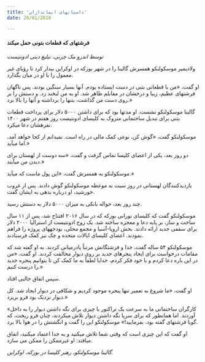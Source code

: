 ```yaml
---
title: 'داستانهای ایمانداران'
date: 26/01/2018

---
```


#### فرشتهای که قطعات بتونی حمل میکند

_توسط اندرو مک چزنی، تبلیغ دینی ادونتیست_

ولادیمیر موسکولنکو همسرش گالینا را در شهر بوزکه در اوکراین بیدار کرد تا رؤیای غیر معمول را با او در میان بگذارد.

او گفت، «من با قطعاتی بتنی در دست ایستاده بودم. آنها بسیار سنگین بودند. پس ناگهان فرشتهای عظیم، زیبا و درخشان در مقابلم ظاهر شد. او به من لبخند زد. و دستش را بر روی دست من گذاشت، بتنها را برداشته و آنها را بالا برد.»

گالینا موسکولنکو نشست. او مدتها بود که برای داشتن ۵۰۰۰ دلار برای پرداخت قطعات بتنی برای تبدیل ساختمانی متروک به کلیسای ادونتیست روز هفتم در شهر ۱۴۰۰ نفرهشان دعا میکرد.

موسکولنکو گفت، «گوش کن، نوعی کمک مالی در راه است. نمیدانم از کجا خواهد آمد، اما میآید.»

دو روز بعد، یکی از اعضای کلیسا تماس گرفت و گفت، «سه دوست از لهستان برای دیدن من میآیند.»

موسکولنکو به همسرش گفت، «این پول ماست که میآید.»

بازدیدکنندگان لهستانی در روز سبت به موعظه موسکولنکو گوش دادند. پس از غروب خورشید، او درباره بدهی به ایشان گفت.

چند روز بعد، حواله بانکی به میزان ۵۰۰۰ دلار به دستش رسید.

موسکولنکو گفت که کلیسای نورانی بوزکه که در سال ۲۰۱۶ افتتاح شد، پس از ۱۱ سال ساخت و ساز، بر پایه دعا و معجزه ساخته شد. یک زوج ادونتیست از استرالیا ۲۰۰۰ دلار برای سقفی جدید ارائه دادند. بخش اروپا-آسیا و مجمع محلی، بودجههای پروژه را فراهم نمودند. اعضای کلیسای ایالات متحده و چک نیز کمک فرستادند.

موسکولنکو ۵۴ ساله گفت، خدا و فرشتگانش مرتباً پادرمیانی کردند. به او گفته شد که مقامات درخواست برای ایجاد پنجرهای جدید بر روی دیوار مخالفت کردند. او گفت، «من در این باره دعا کردم و با خود فکر کردم، خدایا لطفاً به ما کمک کن تا بتوانیم پنجره جدید را درست کنیم.»

سپس اتفاق جالبی افتاد.

او گفت، «ما شروع به تعمیر تنها پنجره موجود کردیم و شکافی در دیوار ایجاد شد. کل دیوار نزدیک بود فرو بریزد.»

«کارگران ساختمانی ما به سرعت یک تراکتور با چیزی برای نگه داشتن دیوار را به داخل آوردند. اما همانطور که برای سرپا نگه داشتن دیوار تلاش میکردند، چنان فرو ریخت، که گویا فرشتهای گفته بود، بفرمایید!» موسکولنکو این را گفت و انگشتش را در هوا بالا برد.

او گفت که این چیزی است که وقتی شما تلاش میکنید و به خدا اعتماد میکنید، اتفاق میافتد: او غیرممکن را ممکن می سازد.

_گالینا موسکولنکو، رهبر کلیسا در بوزکه، اوکراین._